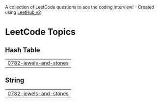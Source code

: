 A collection of LeetCode questions to ace the coding interview! - Created using [LeetHub v2](https://github.com/arunbhardwaj/LeetHub-2.0)
<!---LeetCode Topics Start-->
# LeetCode Topics
## Hash Table
|  |
| ------- |
| [0782-jewels-and-stones](https://github.com/jinypark07/LeetCode/tree/master/0782-jewels-and-stones) |
## String
|  |
| ------- |
| [0782-jewels-and-stones](https://github.com/jinypark07/LeetCode/tree/master/0782-jewels-and-stones) |
<!---LeetCode Topics End-->